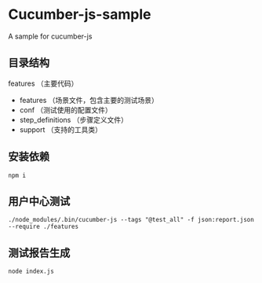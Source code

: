 # Cucumber-js-sample
A sample for cucumber-js

## 目录结构 ##
features （主要代码）
- features （场景文件，包含主要的测试场景）
- conf （测试使用的配置文件）
- step_definitions （步骤定义文件）
- support （支持的工具类）

## 安装依赖 ##
```
npm i
```

## 用户中心测试 ##
```
./node_modules/.bin/cucumber-js --tags "@test_all" -f json:report.json --require ./features
```

## 测试报告生成 ##
```
node index.js
```